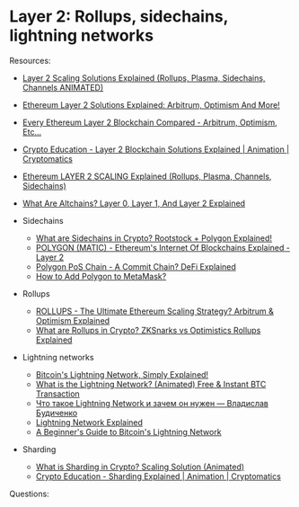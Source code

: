 # Layer 2: Rollups, sidechains, lightning networks


Resources:

* [Layer 2 Scaling Solutions Explained (Rollups, Plasma, Sidechains, Channels ANIMATED)](https://www.youtube.com/watch?v=9pJjtEeq-N4)
* [Ethereum Layer 2 Solutions Explained: Arbitrum, Optimism And More!](https://www.youtube.com/watch?v=rj7-sE6H-Hs)
* [Every Ethereum Layer 2 Blockchain Compared - Arbitrum, Optimism, Etc...](https://www.youtube.com/watch?v=iTKSwf6je5g)
* [Crypto Education - Layer 2 Blockchain Solutions Explained | Animation | Cryptomatics](https://www.youtube.com/watch?v=2Z_2ebio8Nc)
* [Ethereum LAYER 2 SCALING Explained (Rollups, Plasma, Channels, Sidechains)](https://www.youtube.com/watch?v=BgCgauWVTs0&t=1s)
* [What Are Altchains? Layer 0, Layer 1, And Layer 2 Explained](https://www.youtube.com/watch?v=LorgQfXpuK0)
 
* Sidechains
  - [What are Sidechains in Crypto? Rootstock + Polygon Explained!](https://www.youtube.com/watch?v=cFRj2-jzm8E&t=3s)
  - [POLYGON (MATIC) - Ethereum's Internet Of Blockchains Explained - Layer 2](https://www.youtube.com/watch?v=IijtdpAtOt0)
  - [Polygon PoS Chain - A Commit Chain? DeFi Explained](https://www.youtube.com/watch?v=f7F67ZP9fsE)
  - [How to Add Polygon to MetaMask?](https://academy.binance.com/en/articles/how-to-add-polygon-to-metamask)
* Rollups
  - [ROLLUPS - The Ultimate Ethereum Scaling Strategy? Arbitrum & Optimism Explained](https://www.youtube.com/watch?v=7pWxCklcNsU)
  - [What are Rollups in Crypto? ZKSnarks vs Optimistics Rollups Explained](https://www.youtube.com/watch?v=6_nOYsvXMsE)
* Lightning networks
  - [Bitcoin's Lightning Network, Simply Explained!](https://www.youtube.com/watch?v=rrr_zPmEiME)
  - [What is the Lightning Network? (Animated) Free & Instant BTC Transaction](https://www.youtube.com/watch?v=SXT9iq__V8c)
  - [Что такое Lightning Network и зачем он нужен — Владислав Будиченко](https://www.youtube.com/watch?v=CqFSXsBqjz4)
  - [Lightning Network Explained](https://www.youtube.com/watch?v=9UIOeoBEjmw)
  - [A Beginner's Guide to Bitcoin's Lightning Network](https://academy.binance.com/en/articles/what-is-lightning-network)
* Sharding
  - [What is Sharding in Crypto? Scaling Solution (Animated)](https://www.youtube.com/watch?v=SZpjvWMfgDA)
  - [Crypto Education - Sharding Explained | Animation | Cryptomatics](https://www.youtube.com/watch?v=OqmG67Y2QM4)

Questions:
